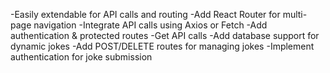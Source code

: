-Easily extendable for API calls and routing
-Add React Router for multi-page navigation
-Integrate API calls using Axios or Fetch
-Add authentication & protected routes
-Get API calls
-Add database support for dynamic jokes
-Add POST/DELETE routes for managing jokes
-Implement authentication for joke submission


